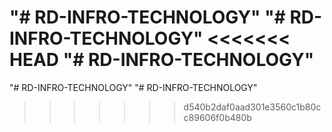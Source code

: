 "# RD-INFRO-TECHNOLOGY" 
"# RD-INFRO-TECHNOLOGY" 
<<<<<<< HEAD
"# RD-INFRO-TECHNOLOGY" 
=======
"# RD-INFRO-TECHNOLOGY"  "# RD-INFRO-TECHNOLOGY" 
>>>>>>> d540b2daf0aad301e3560c1b80cc89606f0b480b
